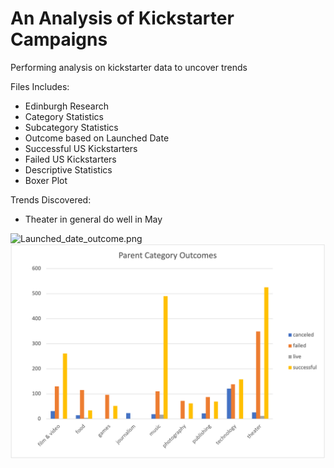 # An Analysis of Kickstarter Campaigns
Performing analysis on kickstarter data to uncover trends

Files Includes:
 - Edinburgh Research
 - Category Statistics
 - Subcategory Statistics
 - Outcome based on Launched Date
 - Successful US Kickstarters
 - Failed US Kickstarters
 - Descriptive Statistics
 - Boxer Plot
 
Trends Discovered:
 - Theater in general do well in May

![Launched_date_outcome.png](/Users/yanyi.y/Desktop/Launched_date_outcome.png)
![Parent Category Outcomes.png](https://github.com/yangya19/kickstarter-analysis/blob/main/Parent%20Category%20Outcomes.png)
